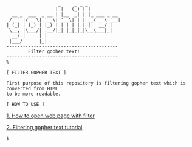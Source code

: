 
```
                   _     _ _ _            
                  | |   (_) | |           
  __ _  ___  _ __ | |__  _| | |_ ___ _ __ 
 / _` |/ _ \| '_ \| '_ \| | | __/ _ \ '__|
| (_| | (_) | |_) | | | | | | ||  __/ |   
 \__, |\___/| .__/|_| |_|_|_|\__\___|_|   
  __/ |     | |                           
 |___/      |_|                           
-----------------------------------------
        Filter gopher text!
-----------------------------------------
%
```

```
[ FILTER GOPHER TEXT ]

First purpose of this repository is filtering gopher text which is converted from HTML
to be more readable.

[ HOW TO USE ]

```
[1. How to open web page with filter](https://github.com/texopher/gophilter/tree/main/help/open-web-with-filter)

[2. Filtering gopher text tutorial](https://github.com/texopher/gophilter/tree/main/help/filtering-gopher-text-tutorial)


```
$
```
